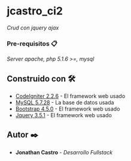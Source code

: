 # jcastro_ci2

_Crud con jquery ajax_


### Pre-requisitos 📋

_Server apache, php 5.1.6 >=, mysql_


## Construido con 🛠️

* [CodeIgniter 2.2.6](https://codeigniter.com/download) - El framework web usado
* [MySQL 5.7.28](https://www.mysql.com/downloads/) - La base de datos usada
* [Bootstrap 4.5.0](https://getbootstrap.com/docs/4.5/getting-started/download/) - El framework web usado
* [Jquery 3.5.1](https://jquery.com/download/) - El framework web usado


## Autor ✒️

* **Jonathan Castro** - *Desarrollo Fullstack*




